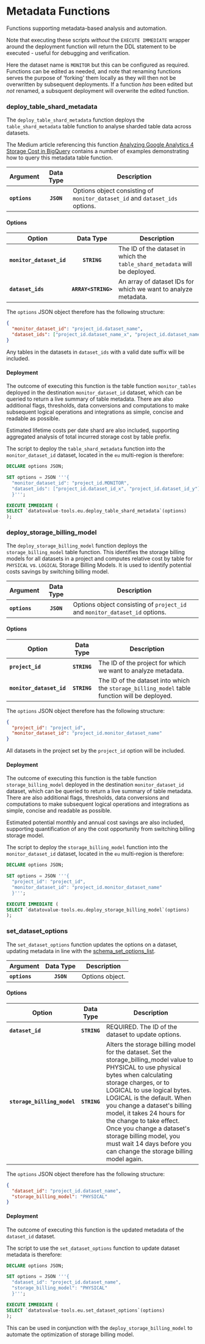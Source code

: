# Metadata Functions
Functions supporting metadata-based analysis and automation.

Note that executing these scripts _without_ the `EXECUTE IMMEDIATE` wrapper around the deployment function will return the DDL statement to be executed - useful for debugging and verification. 

Here the dataset name is `MONITOR` but this can be configured as required. Functions can be edited as needed, and note that renaming functions serves the purpose of 'forking' them locally as they will then not be overwritten by subsequent deployments. If a function _has_ been edited but _not_ renamed, a subsquent deployment will overwrite the edited function.

### deploy_table_shard_metadata
The `deploy_table_shard_metadata` function deploys the `table_shard_metadata` table function to analyse sharded table data across datasets. 

The Medium article referencing this function [Analyzing Google Analytics 4 Storage Cost in BigQuery](https://datatovalue.blog/analyzing-google-analytics-4-storage-cost-in-bigquery-8e68878559b7) contains a number of examples demonstrating how to query this metadata table function.


Argument | Data Type | Description
--- | :-: | ---
**`options`** | **`JSON`** | Options object consisting of `monitor_dataset_id` and `dataset_ids` options.


#### Options

Option | Data Type | Description
--- | :-: | ---
**`monitor_dataset_id`** | **`STRING`** | The ID of the dataset in which the `table_shard_metadata` will be deployed.
**`dataset_ids`** | **`ARRAY<STRING>`** | An array of dataset IDs for which we want to analyze metadata.


The `options` JSON object therefore has the following structure:

```json
{
  "monitor_dataset_id": "project_id.dataset_name",
  "dataset_ids": ["project_id.dataset_name_x", "project_id.dataset_name_y"]
}
```

Any tables in the datasets in `dataset_ids` with a valid date suffix will be included.

#### Deployment
The outcome of executing this function is the table function `monitor_tables` deployed in the destination `monitor_dataset_id` dataset, which can be queried to return a live summary of table metadata. There are also additional flags, thresholds, data conversions and computations to make subsequent logical operations and integrations as simple, concise and readable as possible. 

Estimated lifetime costs per date shard are also included, supporting aggregated analysis of total incurred storage cost by table prefix.

The script to deploy the `table_shard_metadata` function into the  `monitor_dataset_id` dataset, located in the `eu` multi-region is therefore:

```sql
DECLARE options JSON;

SET options = JSON '''{
  "monitor_dataset_id": "project_id.MONITOR",
  "dataset_ids": ["project_id.dataset_id_x", "project_id.dataset_id_y"]
  }''';

EXECUTE IMMEDIATE (
SELECT `datatovalue-tools.eu.deploy_table_shard_metadata`(options)
);
```

### deploy_storage_billing_model
The `deploy_storage_billing_model` function deploys the `storage_billing_model` table function. This identifies the storage billing models for all datasets in a project and computes relative cost by table for `PHYSICAL` vs. `LOGICAL` Storage Billing Models. It is used to identify potential costs savings by switching billing model.

Argument | Data Type | Description
--- | :-: | ---
**`options`** | **`JSON`** | Options object consisting of `project_id` and `monitor_dataset_id` options.

#### Options
Option | Data Type | Description
--- | :-: | ---
**`project_id`** | **`STRING`** | The ID of the project for which we want to analyze metadata.
**`monitor_dataset_id`** | **`STRING`** | The ID of the dataset into which the `storage_billing_model` table function will be deployed.

The `options` JSON object therefore has the following structure:

```json
{
  "project_id": "project_id",
  "monitor_dataset_id": "project_id.monitor_dataset_name"
}
```

All datasets in the project set by the `project_id` option will be included.

#### Deployment
The outcome of executing this function is the table function `storage_billing_model` deployed in the destination `monitor_dataset_id` dataset, which can be queried to return a live summary of table metadata. There are also additional flags, thresholds, data conversions and computations to make subsequent logical operations and integrations as simple, concise and readable as possible. 

Estimated potential monthly and annual cost savings are also included, supporting quantification of any the cost opportunity from switching billing storage model.

The script to deploy the `storage_billing_model` function into the  `monitor_dataset_id` dataset, located in the `eu` multi-region is therefore:

```sql
DECLARE options JSON;

SET options = JSON '''{
  "project_id": "project_id",
  "monitor_dataset_id": "project_id.monitor_dataset_name"
  }''';

EXECUTE IMMEDIATE (
SELECT `datatovalue-tools.eu.deploy_storage_billing_model`(options)
);
```

### set_dataset_options
The `set_dataset_options` function updates the options on a dataset, updating metadata in line with the [schema_set_options_list](https://cloud.google.com/bigquery/docs/reference/standard-sql/data-definition-language#schema_set_options_list).

Argument | Data Type | Description
--- | :-: | ---
**`options`** | **`JSON`** | Options object.

#### Options
Option | Data Type | Description
--- | :-: | ---
**`dataset_id`** | **`STRING`** | REQUIRED. The ID of the dataset to update options.
**`storage_billing_model`** | **`STRING`** | Alters the storage billing model for the dataset. Set the storage_billing_model value to PHYSICAL to use physical bytes when calculating storage charges, or to LOGICAL to use logical bytes. LOGICAL is the default. When you change a dataset's billing model, it takes 24 hours for the change to take effect. Once you change a dataset's storage billing model, you must wait 14 days before you can change the storage billing model again. 

The `options` JSON object therefore has the following structure:

```json
{
  "dataset_id": "project_id.dataset_name",
  "storage_billing_model": "PHYSICAL"
}
```

#### Deployment
The outcome of executing this function is the updated metadata of the `dataset_id` dataset.

The script to use the `set_dataset_options` function to update dataset metadata is therefore:

```sql
DECLARE options JSON;

SET options = JSON '''{
  "dataset_id": "project_id.dataset_name",
  "storage_billing_model": "PHYSICAL"
  }''';

EXECUTE IMMEDIATE (
SELECT `datatovalue-tools.eu.set_dataset_options`(options)
);
```
This can be used in conjunction with the `deploy_storage_billing_model` to automate the optimization of storage billing model.

